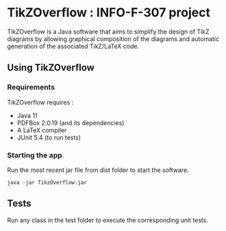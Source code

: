 # TikZOverflow : INFO-F-307 project

TikZOverflow is a Java software that aims to simplify the design of TikZ diagrams
by allowing graphical composition of the diagrams and automatic generation of the associated
TikZ/LaTeX code.

## Using TikZOverflow

### Requirements

TikZOverflow requires :
* Java 11
* PDFBox 2.0.19 (and its dependencies) 
* A LaTeX compiler
* JUnit 5.4 (to run tests)

### Starting the app

Run the most recent jar file from dist folder to start the software.
```
java -jar TikzOverflow.jar
```
<!--
## Configuration
## Serveur 

TO DO: Informations sur la configuration du serveur

## Client

TO DO: Informations sur la configuration du client
-->
## Tests

Run any class in the test folder to execute the corresponding unit tests.

<!--
# Misc

## Développement

## Screenshot

## License
-->